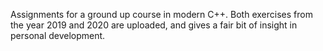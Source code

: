 Assignments for a ground up course in modern C++. Both exercises from the year 2019 and 2020 are uploaded,
and gives a fair bit of insight in personal development.
